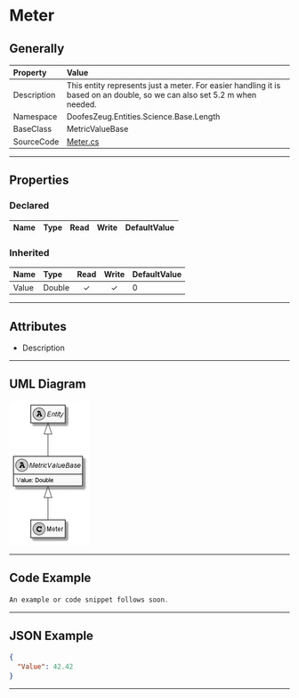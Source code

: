 ﻿# Meter

## Generally

|Property|Value|
|:-|:-|
|Description|This entity represents just a meter. For easier handling it is based on an double, so we can also set 5.2 m when needed.|
|Namespace|DoofesZeug.Entities.Science.Base.Length|
|BaseClass|MetricValueBase<T1>|
|SourceCode|[Meter.cs](../../../../DoofesZeug.Library/Src/Entities/Science/Base/Length/Meter.cs)|

---

## Properties

### Declared

|Name|Type|Read|Write|DefaultValue|
|:---|:---|:--:|:---:|:-----------|

### Inherited

|Name|Type|Read|Write|DefaultValue|
|:---|:---|:--:|:---:|:-----------|
|Value|Double|&#x2713;|&#x2713;|0|

---

## Attributes

- Description

---

## UML Diagram

![Meter.png](./Meter.png "Meter")

---

## Code Example

```cs
An example or code snippet follows soon.
```

---

## JSON Example

```json
{
  "Value": 42.42
}
```

---

